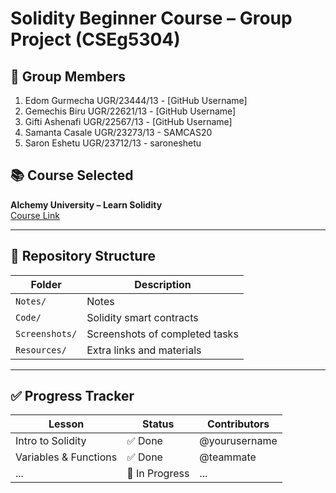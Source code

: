 # Solidity Beginner Course – Group Project (CSEg5304)

## 👥 Group Members
1. Edom Gurmecha     UGR/23444/13 - [GitHub Username]
2. Gemechis Biru     UGR/22621/13 - [GitHub Username]
3. Gifti Ashenafi    UGR/22567/13 - [GitHub Username]
4. Samanta Casale    UGR/23273/13 - SAMCAS20
5. Saron Eshetu      UGR/23712/13 - saroneshetu

## 📚 Course Selected
**Alchemy University – Learn Solidity**  
[Course Link](https://www.alchemy.com/university/courses/solidity)

---

## 📁 Repository Structure

| Folder       | Description |
|--------------|-------------|
| `Notes/`     | Notes |
| `Code/`      | Solidity smart contracts |
| `Screenshots/` | Screenshots of completed tasks |
| `Resources/` | Extra links and materials |

---

## ✅ Progress Tracker

| Lesson               | Status     | Contributors |
|----------------------|------------|--------------|
| Intro to Solidity     | ✅ Done     | @yourusername |
| Variables & Functions | ✅ Done     | @teammate     |
| ...                   | 🔄 In Progress | ...        |
